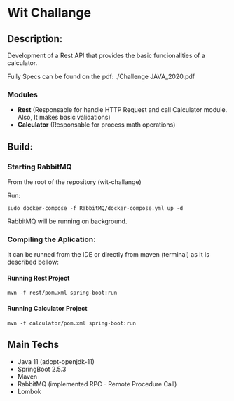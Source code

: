 # Wit Challange

## Description:

Development of a Rest API that provides the basic funcionalities of a calculator.

Fully Specs can be found on the pdf: ./Challenge JAVA_2020.pdf

### Modules

- **Rest** (Responsable for handle HTTP Request and call Calculator module. Also, It makes basic validations)
- **Calculator** (Responsable for process math operations)

## Build:

### Starting RabbitMQ

From the root of the repository (wit-challange)

Run:

``
sudo docker-compose -f RabbitMQ/docker-compose.yml up -d
``

RabbitMQ will be running on background.

### Compiling the Aplication:

It can be runned from the IDE or directly from maven (terminal) as It is described bellow:

#### Running Rest Project

``
mvn -f rest/pom.xml spring-boot:run
``

#### Running Calculator Project

``
mvn -f calculator/pom.xml spring-boot:run
``

## Main Techs

- Java 11 (adopt-openjdk-11)
- SpringBoot 2.5.3
- Maven
- RabbitMQ (implemented RPC - Remote Procedure Call)
- Lombok